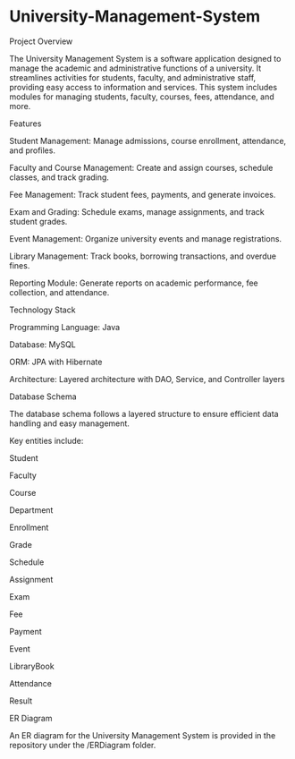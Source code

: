 # University-Management-System
Project Overview

The University Management System is a software application designed to manage the academic and administrative functions of a university. It streamlines activities for students, faculty, and administrative staff, providing easy access to information and services. This system includes modules for managing students, faculty, courses, fees, attendance, and more.

Features

Student Management: Manage admissions, course enrollment, attendance, and profiles.

Faculty and Course Management: Create and assign courses, schedule classes, and track grading.

Fee Management: Track student fees, payments, and generate invoices.

Exam and Grading: Schedule exams, manage assignments, and track student grades.

Event Management: Organize university events and manage registrations.

Library Management: Track books, borrowing transactions, and overdue fines.

Reporting Module: Generate reports on academic performance, fee collection, and attendance.

Technology Stack

Programming Language: Java

Database: MySQL

ORM: JPA with Hibernate

Architecture: Layered architecture with DAO, Service, and Controller layers


Database Schema


The database schema follows a layered structure to ensure efficient data handling and easy management.

Key entities include:

Student

Faculty

Course

Department

Enrollment

Grade

Schedule

Assignment

Exam

Fee

Payment

Event

LibraryBook

Attendance

Result

ER Diagram

An ER diagram for the University Management System is provided in the repository under the /ERDiagram folder.
